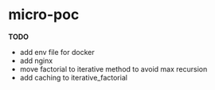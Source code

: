# micro-poc

**TODO**

- add env file for docker
- add nginx
- move factorial to iterative method to avoid max recursion
- add caching to iterative_factorial
